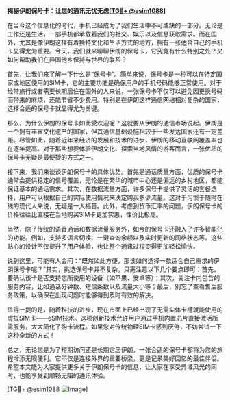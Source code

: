 **揭秘伊朗保号卡：让您的通讯无忧无虑[[TG💪+ @esim1088](https://t.me/s/esim1088)]**

在当今这个信息化的时代，手机已经成为了我们生活中不可或缺的一部分。无论是工作还是生活，一部手机都承载着我们的社交、娱乐以及信息获取需求。而在国外，尤其是像伊朗这样有着独特文化和生活方式的地方，拥有一张适合自己的手机卡显得尤为重要。今天，我们就来聊聊伊朗的保号卡，它究竟有什么特别之处？又如何帮助我们在异国他乡保持与世界的联系？

首先，让我们来了解一下什么是“保号卡”。简单来说，保号卡是一种可以在特定国家或地区使用的SIM卡，它的主要功能是确保用户的手机号码能够正常使用。对于经常旅行或者需要长期居住在国外的人来说，一张保号卡不仅可以避免因更换号码而带来的麻烦，还能节省不少费用。特别是在伊朗这样通信网络相对复杂的国家，选择合适的保号卡就显得尤为关键。

那么，为什么伊朗的保号卡如此受欢迎呢？这就要从伊朗的通信市场说起。伊朗是一个拥有丰富文化遗产的国家，但其通信基础设施相较于一些发达国家还有一定差距。尽管如此，随着近年来经济的发展和技术的进步，伊朗的移动互联网覆盖率也在逐年提高。对于那些想要体验伊朗文化、探索当地风情的游客而言，一张优质的保号卡无疑是最便捷的方式之一。

接下来，我们来谈谈伊朗保号卡的具体优势。首先是通话质量方面，优质的保号卡通常会提供稳定的信号覆盖，无论是在繁华的城市中心还是偏远的乡村地区，都能保证基本的通话需求。其次，在数据流量方面，许多保号卡提供了灵活的套餐选择，用户可以根据自己的实际使用情况来决定购买多少流量。这对于习惯于随时在线的现代人来说，无疑是一大福音。此外，考虑到货币汇率的问题，伊朗保号卡的价格往往比直接在当地购买SIM卡更加实惠，性价比极高。

当然，除了传统的语音通话和数据流量服务外，如今的保号卡还融入了许多智能化的功能。例如，支持多语言切换、一键查询余额以及实时更新的网络状态等。这些贴心的设计不仅提升了用户体验，也让整个通讯过程变得更加轻松愉快。

说到这里，可能有人会问：“既然如此方便，那该如何选择一款适合自己需求的伊朗保号卡呢？”其实，挑选保号卡并不复杂，只需注意以下几个要点即可：首先，要确认该卡是否支持您所使用的设备（如苹果、安卓等）；其次，关注卡内包含的服务内容，比如通话分钟数、短信条数以及流量大小等；最后，别忘了查看售后服务政策，以确保在出现问题时能够得到及时有效的解决。

值得一提的是，随着科技的进步，现在市面上已经出现了无需实体卡槽就能使用的虚拟SIM卡——eSIM技术。这项创新技术允许用户通过手机内置芯片直接激活所需服务，大大简化了购卡流程。如果您对传统物理SIM卡感到厌倦，不妨尝试一下这种全新的方式！

总之，无论您是为了短期访问还是长期定居伊朗，一张合适的保号卡都将为您的旅程增添无限便利。它不仅是连接外界的重要桥梁，更是记录美好回忆的最佳伴侣。希望本文能为大家提供更多关于伊朗保号卡的信息，让大家在享受异域风光的同时，也能享受到顺畅无阻的通讯体验。

[[TG💪+ @esim1088](https://t.me/s/esim1088) ![Image](https://i.postimg.cc/4NQfJmqS/Snipaste-2025-05-13-00-14-12.png)]